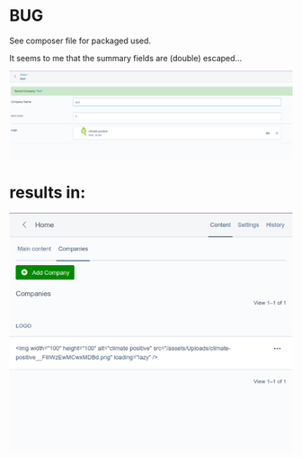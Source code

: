 # BUG

See composer file for packaged used. 

It seems to me that the summary fields are (double) escaped...

![Load Company](example1.png)

# results in: 

![List Company](example2.png)
